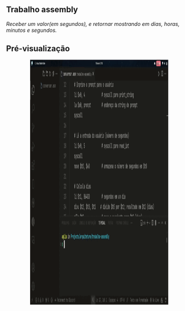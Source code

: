 ## Trabalho assembly

_Receber um valor(em segundos), e retornar mostrando em dias, horas, minutos e segundos._


## Pré-visualização

<p align="center">
    <img width="375px" height="665px" src="assets/preview.gif">
</p>